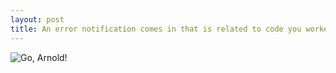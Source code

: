 ```yaml
---
layout: post
title: An error notification comes in that is related to code you worked on
---
```


![Go, Arnold!](http://i.imgur.com/An059.gif)